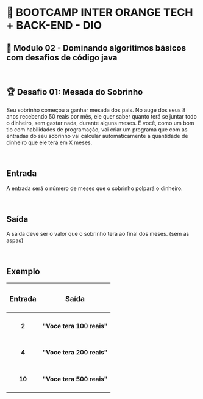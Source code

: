 # 📌 **BOOTCAMP INTER ORANGE TECH + BACK-END - DIO**
## 📝 **Modulo 02 - Dominando algoritimos básicos com desafios de código java**

<br>

## 🏆 **Desafio 01: Mesada do Sobrinho**
Seu sobrinho começou a ganhar mesada dos pais. No auge dos seus 8 anos recebendo 50 reais por mês, ele quer saber quanto terá se juntar todo o dinheiro, sem gastar nada, durante alguns meses. E você, como um bom tio com habilidades de programação, vai criar um programa que com as entradas do seu sobrinho vai calcular automaticamente a quantidade de dinheiro que ele terá em X meses.

<br>

## **Entrada**
A entrada será o número de meses que o sobrinho polpará o dinheiro.

<br>

## **Saída**
A saída deve ser o valor que o sobrinho terá ao final dos meses. (sem as aspas)

<br>

## **Exemplo**

| <h3 align="center"><b>Entrada</h3> | <h3 align="center"><b>Saída</h3> |
| --- | --- |
| <h4 align="center"><b>2</h4> | <h4 align="center"><b>"Voce tera 100 reais"</h4>  |
| <h4 align="center"><b>4</h4> | <h4 align="center"><b>"Voce tera 200 reais"</h4>  |
| <h4 align="center"><b>10</h4> | <h4 align="center"><b>"Voce tera 500 reais"</h4>  |